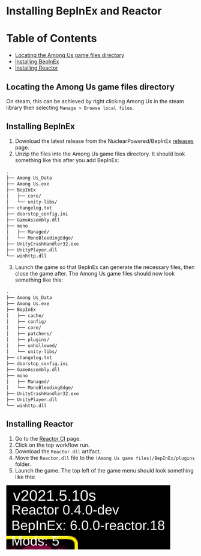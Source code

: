 ﻿# Installing BepInEx and Reactor

# Table of Contents
- [Locating the Among Us game files directory](#locating-the-among-us-game-files-directory)
- [Installing BepInEx](#installing-bepinex)
- [Installing Reactor](#installing-reactor)

## Locating the Among Us game files directory

On steam, this can be achieved by right clicking Among Us in the steam
library then selecting `Manage > Browse local files`.

## Installing BepInEx

1. Download the latest release from the NuclearPowered/BepInEx
   [releases](https://github.com/NuclearPowered/BepInEx/releases) page.
2. Unzip the files into the Among Us game files directory. It should 
   look something like this after you add BepInEx:
   
```
.
├── Among Us_Data
├── Among Us.exe
├── BepInEx
│   ├── core/
│   └── unity-libs/
├── changelog.txt
├── doorstop_config.ini
├── GameAssembly.dll
├── mono
│   ├── Managed/
│   └── MonoBleedingEdge/
├── UnityCrashHandler32.exe
├── UnityPlayer.dll
└── winhttp.dll
```

3. Launch the game so that BepInEx can generate the necessary files, 
   then close the game after. The Among Us game files should now look 
   something like this:
   
```
.
├── Among Us_Data
├── Among Us.exe
├── BepInEx
│   ├── cache/
│   ├── config/
│   ├── core/
│   ├── patchers/
│   ├── plugins/
│   ├── unhollowed/
│   └── unity-libs/
├── changelog.txt
├── doorstop_config.ini
├── GameAssembly.dll
├── mono
│   ├── Managed/
│   └── MonoBleedingEdge/
├── UnityCrashHandler32.exe
├── UnityPlayer.dll
└── winhttp.dll
```
   
## Installing Reactor

1. Go to the
   [Reactor CI](https://github.com/NuclearPowered/Reactor/actions)
   page.
2. Click on the top workflow run.
3. Download the `Reactor.dll` artifact.
4. Move the `Reactor.dll` file to the
   `(Among Us game files)/BepInEx/plugins` folder.
5. Launch the game. The top left of the game menu should look
   something like this:
   
![Mod text](images/ModText.jpg)
